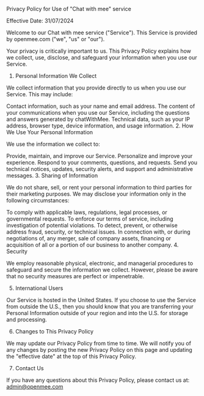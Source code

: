 Privacy Policy for Use of "Chat with mee" service

Effective Date: 31/07/2024

Welcome to our Chat with mee service ("Service"). This Service is provided by openmee.com ("we", "us" or "our").

Your privacy is critically important to us. This Privacy Policy explains how we collect, use, disclose, and safeguard your information when you use our Service.

1. Personal Information We Collect

We collect information that you provide directly to us when you use our Service. This may include:

Contact information, such as your name and email address.
The content of your communications when you use our Service, including the questions and answers generated by chatWithMee.
Technical data, such as your IP address, browser type, device information, and usage information.
2. How We Use Your Personal Information

We use the information we collect to:

Provide, maintain, and improve our Service.
Personalize and improve your experience.
Respond to your comments, questions, and requests.
Send you technical notices, updates, security alerts, and support and administrative messages.
3. Sharing of Information

We do not share, sell, or rent your personal information to third parties for their marketing purposes. We may disclose your information only in the following circumstances:

To comply with applicable laws, regulations, legal processes, or governmental requests.
To enforce our terms of service, including investigation of potential violations.
To detect, prevent, or otherwise address fraud, security, or technical issues.
In connection with, or during negotiations of, any merger, sale of company assets, financing or acquisition of all or a portion of our business to another company.
4. Security

We employ reasonable physical, electronic, and managerial procedures to safeguard and secure the information we collect. However, please be aware that no security measures are perfect or impenetrable.

5. International Users

Our Service is hosted in the United States. If you choose to use the Service from outside the U.S., then you should know that you are transferring your Personal Information outside of your region and into the U.S. for storage and processing.

6. Changes to This Privacy Policy

We may update our Privacy Policy from time to time. We will notify you of any changes by posting the new Privacy Policy on this page and updating the "effective date" at the top of this Privacy Policy.

7. Contact Us

If you have any questions about this Privacy Policy, please contact us at: admin@openmee.com

 
